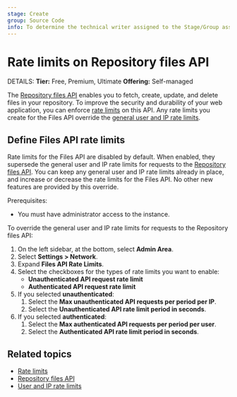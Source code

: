 ```yaml
---
stage: Create
group: Source Code
info: To determine the technical writer assigned to the Stage/Group associated with this page, see https://handbook.gitlab.com/handbook/product/ux/technical-writing/#assignments
---
```


# Rate limits on Repository files API

DETAILS:
**Tier:** Free, Premium, Ultimate
**Offering:** Self-managed

The [Repository files API](../../api/repository_files.md) enables you to
fetch, create, update, and delete files in your repository. To improve the security
and durability of your web application, you can enforce
[rate limits](../../security/rate_limits.md) on this API. Any rate limits you
create for the Files API override the [general user and IP rate limits](user_and_ip_rate_limits.md).

## Define Files API rate limits

Rate limits for the Files API are disabled by default. When enabled, they supersede
the general user and IP rate limits for requests to the
[Repository files API](../../api/repository_files.md). You can keep any general user
and IP rate limits already in place, and increase or decrease the rate limits
for the Files API. No other new features are provided by this override.

Prerequisites:

- You must have administrator access to the instance.

To override the general user and IP rate limits for requests to the Repository files API:

1. On the left sidebar, at the bottom, select **Admin Area**.
1. Select **Settings > Network**.
1. Expand **Files API Rate Limits**.
1. Select the checkboxes for the types of rate limits you want to enable:
   - **Unauthenticated API request rate limit**
   - **Authenticated API request rate limit**
1. If you selected **unauthenticated**:
   1. Select the **Max unauthenticated API requests per period per IP**.
   1. Select the **Unauthenticated API rate limit period in seconds**.
1. If you selected **authenticated**:
   1. Select the **Max authenticated API requests per period per user**.
   1. Select the **Authenticated API rate limit period in seconds**.

## Related topics

- [Rate limits](../../security/rate_limits.md)
- [Repository files API](../../api/repository_files.md)
- [User and IP rate limits](user_and_ip_rate_limits.md)
